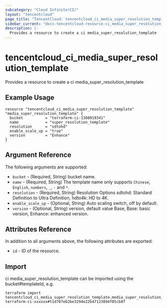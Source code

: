 ```yaml
---
subcategory: "Cloud Infinite(CI)"
layout: "tencentcloud"
page_title: "TencentCloud: tencentcloud_ci_media_super_resolution_template"
sidebar_current: "docs-tencentcloud-resource-ci_media_super_resolution_template"
description: |-
  Provides a resource to create a ci media_super_resolution_template
---
```


# tencentcloud_ci_media_super_resolution_template

Provides a resource to create a ci media_super_resolution_template

## Example Usage

```hcl
resource "tencentcloud_ci_media_super_resolution_template" "media_super_resolution_template" {
  bucket          = "terraform-ci-1308919341"
  name            = "super_resolution_template"
  resolution      = "sdtohd"
  enable_scale_up = "true"
  version         = "Enhance"
}
```

## Argument Reference

The following arguments are supported:

* `bucket` - (Required, String) bucket name.
* `name` - (Required, String) The template name only supports `Chinese`, `English`, `numbers`, `_`, `-` and `*`.
* `resolution` - (Required, String) Resolution Options sdtohd: Standard Definition to Ultra Definition, hdto4k: HD to 4K.
* `enable_scale_up` - (Optional, String) Auto scaling switch, off by default.
* `version` - (Optional, String) version, default value Base, Base: basic version, Enhance: enhanced version.

## Attributes Reference

In addition to all arguments above, the following attributes are exported:

* `id` - ID of the resource.



## Import

ci media_super_resolution_template can be imported using the bucket#templateId, e.g.

```
terraform import tencentcloud_ci_media_super_resolution_template.media_super_resolution_template terraform-ci-xxxxxx#t1d707eb2be3294e22b47123894f85cb8f
```

